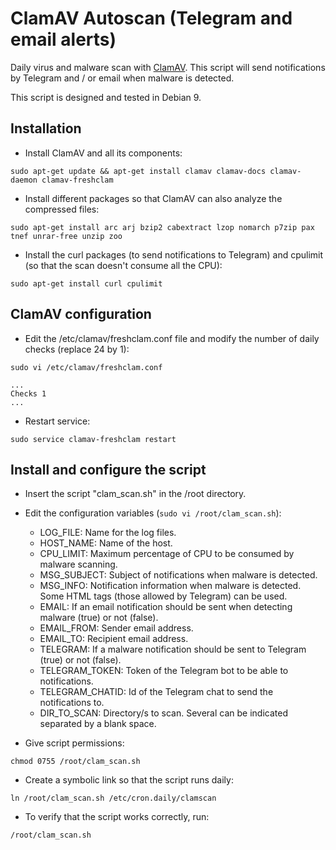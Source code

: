 # ClamAV Autoscan (Telegram and email alerts)

Daily virus and malware scan with [ClamAV](https://www.clamav.net/). This script will send notifications by Telegram and / or email when malware is detected. 

This script is designed and tested in Debian 9.

## Installation

* Install ClamAV and all its components:
```
sudo apt-get update && apt-get install clamav clamav-docs clamav-daemon clamav-freshclam
```
* Install different packages so that ClamAV can also analyze the compressed files:
```
sudo apt-get install arc arj bzip2 cabextract lzop nomarch p7zip pax tnef unrar-free unzip zoo
```
* Install the curl packages (to send notifications to Telegram) and cpulimit (so that the scan doesn't consume all the CPU):
```
sudo apt-get install curl cpulimit
```

## ClamAV configuration
* Edit the /etc/clamav/freshclam.conf file and modify the number of daily checks (replace 24 by 1):
```
sudo vi /etc/clamav/freshclam.conf
```
```
...
Checks 1
...
```
* Restart service:
```
sudo service clamav-freshclam restart
```

## Install and configure the script
* Insert the script "clam_scan.sh" in the /root directory.
* Edit the configuration variables (```sudo vi /root/clam_scan.sh```):
  * LOG_FILE: Name for the log files.
  * HOST_NAME: Name of the host.
  * CPU_LIMIT: Maximum percentage of CPU to be consumed by malware scanning.
  * MSG_SUBJECT: Subject of notifications when malware is detected.
  * MSG_INFO: Notification information when malware is detected. Some HTML tags (those allowed by Telegram) can be used.
  * EMAIL: If an email notification should be sent when detecting malware (true) or not (false).
  * EMAIL_FROM: Sender email address.
  * EMAIL_TO: Recipient email address.
  * TELEGRAM: If a malware notification should be sent to Telegram (true) or not (false).
  * TELEGRAM_TOKEN: Token of the Telegram bot to be able to notifications.
  * TELEGRAM_CHATID: Id of the Telegram chat to send the notifications to.
  * DIR_TO_SCAN: Directory/s to scan. Several can be indicated separated by a blank space.
  
* Give script permissions:
```
chmod 0755 /root/clam_scan.sh
```
* Create a symbolic link so that the script runs daily:
```
ln /root/clam_scan.sh /etc/cron.daily/clamscan
```
* To verify that the script works correctly, run:
```
/root/clam_scan.sh

```
